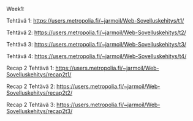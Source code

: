 Week1:

Tehtävä 1: https://users.metropolia.fi/~jarmoil/Web-Sovelluskehitys/t1/

Tehtävä 2: https://users.metropolia.fi/~jarmoil/Web-Sovelluskehitys/t2/

Tehtävä 3: https://users.metropolia.fi/~jarmoil/Web-Sovelluskehitys/t3/

Tehtävä 4: https://users.metropolia.fi/~jarmoil/Web-Sovelluskehitys/t4/

Recap 2 Tehtävä 1: https://users.metropolia.fi/~jarmoil/Web-Sovelluskehitys/recap2t1/

Recap 2 Tehtävä 2: https://users.metropolia.fi/~jarmoil/Web-Sovelluskehitys/recap2t2/

Recap 2 Tehtävä 3: https://users.metropolia.fi/~jarmoil/Web-Sovelluskehitys/recap2t3/
